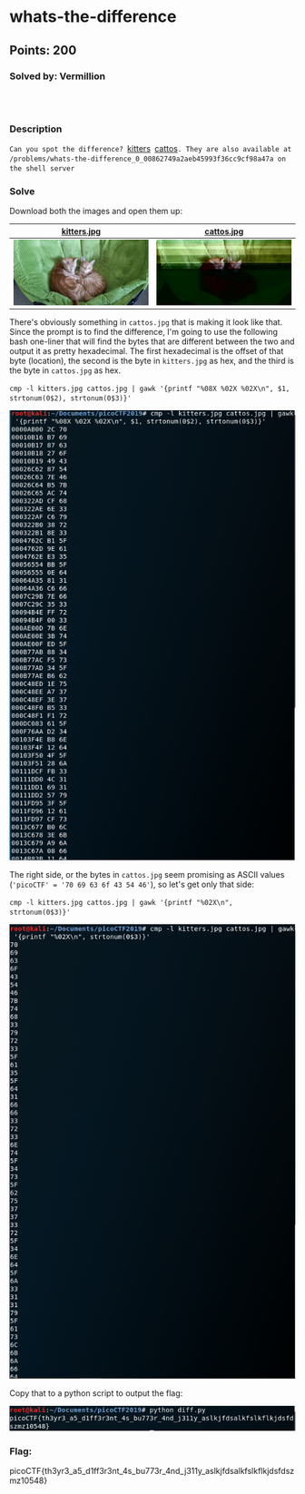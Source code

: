 # whats-the-difference
## Points: 200
### Solved by: Vermillion
<br></br>
### Description

`Can you spot the difference? `[kitters](kitters.jpg)` `[cattos](cattos.jpg)`. They are also available at /problems/whats-the-difference_0_00862749a2aeb45993f36cc9cf98a47a on the shell server`

### Solve

Download both the images and open them up:

|[kitters.jpg](kitters.jpg)|[cattos.jpg](cattos.jpg)|
|----|----|
|![](kitters.jpg)|![](cattos.jpg)|

There's obviously something in `cattos.jpg` that is making it look like that. Since the prompt is to find the difference, I'm going to use the following bash one-liner that will find the bytes that are different between the two and output it as pretty hexadecimal. The first hexadecimal is the offset of that byte (location), the second is the byte in `kitters.jpg` as hex, and the third is the byte in `cattos.jpg` as hex.

`cmp -l kitters.jpg cattos.jpg | gawk '{printf "%08X %02X %02X\n", $1, strtonum(0$2), strtonum(0$3)}'`

![](/Images/2019/picoCTF/diffbash.PNG)

The right side, or the bytes in `cattos.jpg` seem promising as ASCII values (`'picoCTF' = '70 69 63 6f 43 54 46'`), so let's get only that side:

`cmp -l kitters.jpg cattos.jpg | gawk '{printf "%02X\n", strtonum(0$3)}'`

![](/Images/2019/picoCTF/diffascii.PNG)

Copy that to a python script to output the flag:

![](/Images/2019/picoCTF/diffflag.PNG)

### Flag:
picoCTF{th3yr3_a5_d1ff3r3nt_4s_bu773r_4nd_j311y_aslkjfdsalkfslkflkjdsfdszmz10548}
